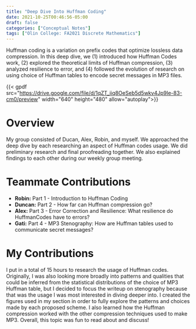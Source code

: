 ```yaml
---
title: "Deep Dive Into Huffman Coding"
date: 2021-10-25T00:46:56-05:00
draft: false
categories: ["Conceptual Notes"]
tags: ["Olin College: FA2021 Discrete Mathematics"]
---
```


Huffman coding is a variation on prefix codes that optimize lossless data compression. In this deep dive, we (1) introduced how Huffman Codes work, (2) explored the theoretical limits of Huffman compression, (3) analyzed resilience to error, and (4) followed the evolution of research on using choice of Huffman tables to encode secret messages in MP3 files.

{{< gpdf src="https://drive.google.com/file/d/1qZT_iiq8OeSeb5d5wkv4Jp9Ie-83-cm0/preview" width="640" height="480" allow="autoplay">}}

<!--more-->

# Overview

My group consisted of Ducan, Alex, Robin, and myself. We approached the deep dive by each researching an aspect of Huffman codes usage. We did preliminary research and final proofreading together. We also explained findings to each other during our weekly group meeting.

# Teammate Contributions

* **Robin:** Part 1 - Introduction to Huffman Coding
* **Duncan:** Part 2 - How far can Huffman compression go?
* **Alex:** Part 3 - Error Correction and Resilience:  What resilience do HuffmanCodes have to errors?
* **Gati:** Part 4 - MP3 Stenography:  How are Huffman tables used to communicate secret messages?

# My Contributions

I put in a total of 15 hours to research the usage of Huffman codes. Originally, I was also looking more broadly into patterns and qualities that could be inferred from the statistical distributions of the choice of MP3 Huffman table, but I decided to focus the writeup on stenography because that was the usage I was most interested in diving deeper into. I created the figures used in my section in order to fully explore the patterns and choices made by each proposed scheme. I also learned how the Huffman compression worked with the other compression techniques used to make MP3. Overall, this topic was fun to read about and discuss!

